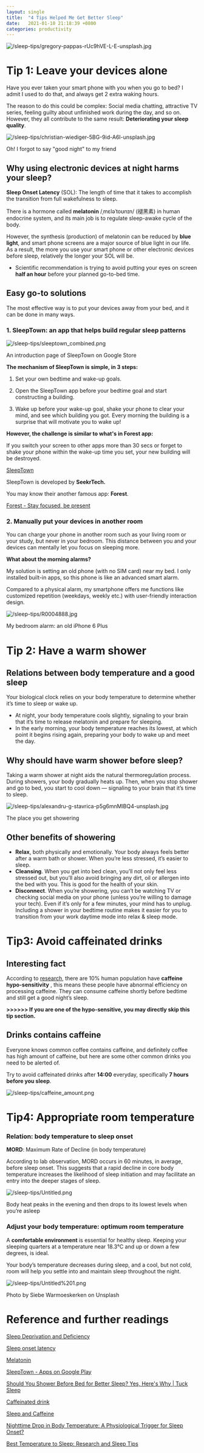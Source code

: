 ```yaml
---
layout: single
title:  "4 Tips Helped Me Get Better Sleep"
date:   2021-01-10 21:18:39 +0800
categories: productivity
---
```


![/sleep-tips/gregory-pappas-rUc9hVE-L-E-unsplash.jpg](/sleep-tips/gregory-pappas-rUc9hVE-L-E-unsplash.jpg)


# Tip 1: Leave your devices alone

Have you ever taken your smart phone with you when you go to bed? I admit I used to do that, and always get 2 extra waking hours. 

The reason to do this could be complex: Social media chatting, attractive TV series, feeling guilty about unfinished work during the day, and so on. However, they all contribute to the same result: **Deteriorating your sleep quality**. 

![/sleep-tips/christian-wiediger-5BG-9id-A6I-unsplash.jpg](/sleep-tips/christian-wiediger-5BG-9id-A6I-unsplash.jpg)

Oh! I forgot to say "good night" to my friend

## Why using electronic devices at night harms your sleep?

**Sleep Onset Latency** (SOL): The length of time that it takes to accomplish the transition from full wakefulness to sleep. 

There is a hormone called **melatonin** /ˌmɛləˈtoʊnɪn/ (褪黑素) in human endocrine system, and its main job is to regulate sleep-awake cycle of the body. 

However, the synthesis (production) of melatonin can be reduced by **blue light**, and smart phone screens are a major source of blue light in our life. As a result, the more you use your smart phone or other electronic devices before sleep, relatively the longer your SOL will be. 

- Scientific recommendation is trying to avoid putting your eyes on screen **half an hour** before your planned go-to-bed time.

## Easy go-to solutions

The most effective way is to put your devices away from your bed, and it can be done in many ways. 

### 1. **SleepTown: an app that helps build regular sleep patterns**

![/sleep-tips/sleeptown_combined.png](/sleep-tips/sleeptown_combined.png)

An introduction page of SleepTown on Google Store

**The mechanism of SleepTown is simple, in 3 steps:**

1. Set your own bedtime and wake-up goals.

2. Open the SleepTown app before your bedtime goal and start constructing a building.

3. Wake up before your wake-up goal, shake your phone to clear your mind, and see which building you got. Every morning the building is a surprise that will motivate you to wake up!

**However, the challenge is similar to what's in Forest app:** 

If you switch your screen to other apps more than 30 secs or forget to shake your phone within the wake-up time you set, your new building will be destroyed. 

[SleepTown](https://sleeptown.seekrtech.com/)

SleepTown is developed by **SeekrTech.**

You may know their another famous app: **Forest**. 

[Forest - Stay focused, be present](https://www.forestapp.cc/)

### 2. **Manually put your devices in another room**

You can charge your phone in another room such as your living room or your study, but never in your bedroom. This distance between you and your devices can mentally let you focus on sleeping more. 

**What about the morning alarms?** 

My solution is setting an old phone (with no SIM card) near my bed. I only installed built-in apps, so this phone is like an advanced smart alarm.

Compared to a physical alarm, my smartphone offers me functions like customized repetition (weekdays, weekly etc.) with user-friendly interaction design. 

![/sleep-tips/R0004888.jpg](/sleep-tips/R0004888.jpg)

My bedroom alarm: an old iPhone 6 Plus

# Tip 2: Have a warm shower

## Relations between body temperature and a good sleep

Your biological clock relies on your body temperature to determine whether it’s time to sleep or wake up. 

- At night, your body temperature cools slightly, signaling to your brain that it’s time to release melatonin and prepare for sleeping.
- In the early morning, your body temperature reaches its lowest, at which point it begins rising again, preparing your body to wake up and meet the day.

## Why should have warm shower before sleep?

Taking a warm shower at night aids the natural thermoregulation process. During showers, your body gradually heats up. Then, when you stop shower and go to bed, you start to cool down — signaling to your brain that it’s time to sleep. 

![/sleep-tips/alexandru-g-stavrica-p5g6mnMlBQ4-unsplash.jpg](/sleep-tips/alexandru-g-stavrica-p5g6mnMlBQ4-unsplash.jpg)

The place you get showering

## Other benefits of showering

- **Relax**, both physically and emotionally. Your body always feels better after a warm bath or shower. When you’re less stressed, it’s easier to sleep.
- **Cleansing**. When you get into bed clean, you’ll not only feel less stressed out, but you’ll also avoid bringing any dirt, oil or allergen into the bed with you. This is good for the health of your skin.
- **Disconnect**. When you’re showering, you can’t be watching TV or checking social media on your phone (unless you’re willing to damage your tech). Even if it’s only for a few minutes, your mind has to unplug. Including a shower in your bedtime routine makes it easier for you to transition from your work daytime mode into relax & sleep mode.

# Tip3: Avoid caffeinated drinks

## Interesting fact

According to [research](https://www.caffeineinformer.com/caffeine-sensitivity), there are 10% human population have **caffeine hypo-sensitivity** , this means these people have abnormal efficiency on processing caffeine. They can consume caffeine shortly before bedtime and still get a good night’s sleep.

**>>>>>> If you are one of the hypo-sensitive, you may directly skip this tip section.** 

## Drinks contains caffeine

Everyone knows common coffee contains caffeine, and definitely coffee has high amount of caffeine, but here are some other common drinks you need to be alerted of. 

Try to avoid caffeinated drinks after **14:00** everyday, specifically **7 hours before you sleep**. 

![/sleep-tips/caffeine_amount.png](/sleep-tips/caffeine_amount.png)

# Tip4: Appropriate room temperature

### Relation: body temperature to sleep onset

**MORD**: Maximum Rate of Decline (in body temperature)

According to lab observation, MORD occurs in 60 minutes, in average, before sleep onset. This suggests that a rapid decline in core body temperature increases the likelihood of sleep initiation and may facilitate an entry into the deeper stages of sleep. 

![/sleep-tips/Untitled.png](/sleep-tips/Untitled.png)

Body heat peaks in the evening and then drops to its lowest levels when you’re asleep

### Adjust your body temperature: optimum room temperature

A **comfortable environment** is essential for healthy sleep. Keeping your sleeping quarters at a temperature near 18.3°C and up or down a few degrees, is ideal.

Your body’s temperature decreases during sleep, and a cool, but not cold, room will help you settle into and maintain sleep throughout the night.

![/sleep-tips/Untitled%201.png](/sleep-tips/Untitled%201.png)

Photo by Siebe Warmoeskerken on Unsplash

# Reference and further readings

[Sleep Deprivation and Deficiency](https://www.nhlbi.nih.gov/health-topics/sleep-deprivation-and-deficiency)

[Sleep onset latency](https://en.wikipedia.org/wiki/Sleep_onset_latency)

[Melatonin](https://en.wikipedia.org/wiki/Melatonin)

[SleepTown - Apps on Google Play](https://play.google.com/store/apps/details?id=seekrtech.sleep&hl=en)

[Should You Shower Before Bed for Better Sleep? Yes, Here's Why | Tuck Sleep](https://www.tuck.com/shower-before-bed/)

[Caffeinated drink](https://en.wikipedia.org/wiki/Caffeinated_drink)

[Sleep and Caffeine](http://sleepeducation.org/news/2013/08/01/sleep-and-caffeine)

[Nighttime Drop in Body Temperature: A Physiological Trigger for Sleep Onset?](https://academic.oup.com/sleep/article/20/7/505/2732131)

[Best Temperature to Sleep: Research and Sleep Tips](https://www.healthline.com/health/sleep/best-temperature-to-sleep)